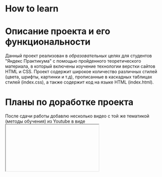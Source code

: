# How to learn

# Описание проекта и его функциональности
Данный проект реализован в *образовательных* целях для студентов "Яндекс Практикума" с помощью 
пройденного теоретического материала, в который включены изучение технологии верстки сайтов HTML и CSS.
Проект содержит широкое количество различных стилей (цвета, шрифты, картинки и т.д), прописанные в 
каскадных таблицах стилей (index.css), а также содержит код на языке HTML (index.html). 
# Планы по доработке проекта
После сдачи работы добавлю несколько видео с той же тематикой (методы обучения) из Youtube в виде  
**<iframe>**.


